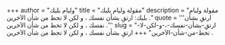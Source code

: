 +++
author = "وليام بليك"
title = "مقولة وليام بليك"
description = "مقولة وليام بليك: ارتقِ بشأن نفسك ، و لكن لا تحط من شأن الآخرين ."
quote = '''ارتقِ بشأن نفسك ، و لكن لا تحط من شأن الآخرين .'''
slug = "ارتقِ-بشأن-نفسك-،-و-لكن-لا-تحط-من-شأن-الآخرين"
+++
ارتقِ بشأن نفسك ، و لكن لا تحط من شأن الآخرين .
